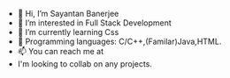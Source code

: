 - 👋 Hi, I’m Sayantan Banerjee
- 👀 I’m interested in Full Stack Development
- 🌱 I’m currently learning Css
- 💞️ Programming languages: C/C++,(Familar)Java,HTML.
- 📫 You can reach me at 
- I'm looking to collab on any projects.

<!---
GH0st222/GH0st222 is a ✨ special ✨ repository because its `README.md` (this file) appears on your GitHub profile.
You can click the Preview link to take a look at your changes.
--->
